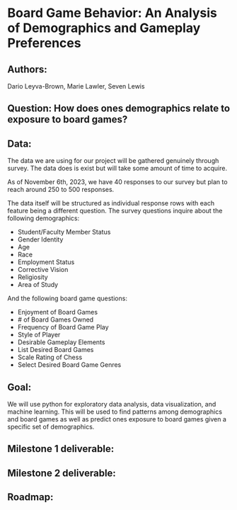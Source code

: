 #  **Board Game Behavior: An Analysis of Demographics and Gameplay Preferences**

## **Authors**: 
Dario Leyva-Brown, Marie Lawler, Seven Lewis


## **Question:** How does ones demographics relate to exposure to board games?


## **Data:**

The data we are using for our project will be gathered genuinely through survey. The data does is exist but will take some amount of time to acquire. 

As of November 6th, 2023, we have 40 responses to our survey but plan to reach around 250 to 500 responses.

The data itself will be structured as individual response rows with each feature being a different question. The survey questions inquire about the following demographics:
- Student/Faculty Member Status
- Gender Identity
- Age
- Race
- Employment Status
- Corrective Vision
- Religiosity
- Area of Study

And the following board game questions:
- Enjoyment of Board Games
- \# of Board Games Owned
- Frequency of Board Game Play
- Style of Player
- Desirable Gameplay Elements
- List Desired Board Games
- Scale Rating of Chess
- Select Desired Board Game Genres

## **Goal:**

We will use python for exploratory data analysis, data visualization, and machine learning. This will be used to find patterns among demographics and board games as well as predict ones exposure to board games given a specific set of demographics. 


## Milestone 1 deliverable:

<!--TODO--> 

## Milestone 2 deliverable:

<!--TODO--> 

## Roadmap:

<!--TODO--> 
